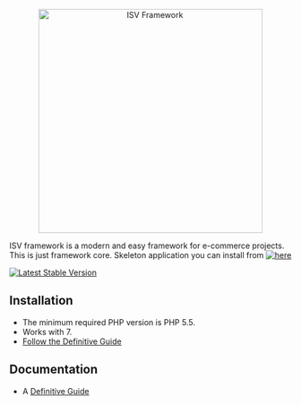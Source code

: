 <p align="center">
    <a href="http://isvteam.com/" target="_blank">
        <img src="http://isvteam.com/img/logo.png" width="400" alt="ISV Framework" />
    </a>
</p>

ISV framework is a modern and easy framework for e-commerce projects.
This is just framework core. Skeleton application you can install from 
 [![here](https://camo.githubusercontent.com/642c9ec9a64d636e817537dc87821d6d1d91f60a/68747470733a2f2f7365637572652e7472617669732d63692e6f72672f7a656e646672616d65776f726b2f7a66332d7765622e7376673f6272616e63683d6d6173746572)](https://bitbucket.org/Vladimir3261/framework)

[![Latest Stable Version](https://camo.githubusercontent.com/642c9ec9a64d636e817537dc87821d6d1d91f60a/68747470733a2f2f7365637572652e7472617669732d63692e6f72672f7a656e646672616d65776f726b2f7a66332d7765622e7376673f6272616e63683d6d6173746572)](https://packagist.org/packages/isv/framework)

Installation
------------

- The minimum required PHP version is PHP 5.5.
- Works with 7.
- [Follow the Definitive Guide](http://isvteam.com/docs/install)

Documentation
-------------

- A [Definitive Guide](http://isvteam.com/docs) 